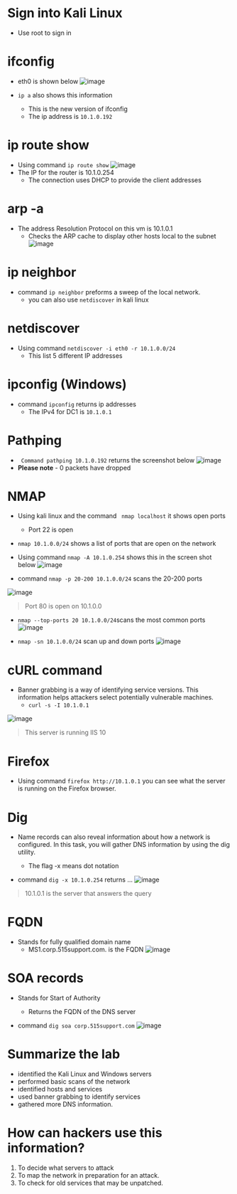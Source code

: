 # Sign into Kali Linux
- Use root to sign in

# ifconfig
- eth0 is shown below 
![image](https://user-images.githubusercontent.com/81980702/121723552-4540ea80-caac-11eb-888e-c5d4198cd0bb.png)

- ``ip a`` also shows this information
  - This is the new version of ifconfig 
  - The ip address is ``10.1.0.192``

# ip route show
- Using command ``ip route show``
![image](https://user-images.githubusercontent.com/81980702/121723753-889b5900-caac-11eb-8e4e-9736bc0a2d70.png)
- The IP for the router is 10.1.0.254
  - The connection uses DHCP to provide the client addresses 

# arp -a
- The address Resolution Protocol on this vm is 10.1.0.1
  - Checks the ARP cache to display other hosts local to the subnet
![image](https://user-images.githubusercontent.com/81980702/121723909-bda7ab80-caac-11eb-8d56-519cbe325239.png)

# ip neighbor
- command ``ip neighbor`` preforms a sweep of the local network. 
  - you can also use ``netdiscover`` in kali linux

# netdiscover 
- Using command ``netdiscover -i eth0 -r 10.1.0.0/24``
  - This list 5 different IP addresses 

# ipconfig (Windows)
- command ``ipconfig`` returns ip addresses
  - The IPv4 for DC1 is ``10.1.0.1``

# Pathping
- `` Command pathping 10.1.0.192`` returns the screenshot below 
![image](https://user-images.githubusercontent.com/81980702/121973589-40499880-cd43-11eb-893a-bf520e066a14.png)
- **Please note** - 0 packets have dropped

# NMAP
- Using kali linux and the command `` nmap localhost`` it shows open ports
  - Port 22 is open 

- ``nmap 10.1.0.0/24`` shows a list of ports that are open on the network

- Using command ``nmap -A 10.1.0.254`` shows this in the screen shot below 
 ![image](https://user-images.githubusercontent.com/81980702/121973951-fca35e80-cd43-11eb-83f5-97cdcf30bf5e.png)

- command ``nmap -p 20-200 10.1.0.0/24`` scans the 20-200 ports

![image](https://user-images.githubusercontent.com/81980702/122444912-a2ceae80-cf66-11eb-8c67-4e3f22755d56.png)

> Port 80 is open on 10.1.0.0

- ``nmap --top-ports 20 10.1.0.0/24``scans the most common ports
 ![image](https://user-images.githubusercontent.com/81980702/122445304-0bb62680-cf67-11eb-8464-bd7931f6584a.png)

- ``nmap -sn 10.1.0.0/24`` scan up and down ports 
![image](https://user-images.githubusercontent.com/81980702/122445653-5e8fde00-cf67-11eb-8fbd-9411dc2f4510.png)

# cURL command 
- Banner grabbing is a way of identifying service versions. This information helps attackers select potentially vulnerable machines.
  - ``curl -s -I 10.1.0.1``
  
![image](https://user-images.githubusercontent.com/81980702/122446063-dbbb5300-cf67-11eb-9435-6fb57dd990fd.png)
> This server is running IIS 10

# Firefox
- Using command ``firefox http://10.1.0.1`` you can see what the server is running on the Firefox browser.
# Dig
- Name records can also reveal information about how a network is configured. In this task, you will gather DNS information by using the dig utility.
  - The flag -x means dot notation

- command ``dig -x 10.1.0.254`` returns ...
 ![image](https://user-images.githubusercontent.com/81980702/122446868-c1ce4000-cf68-11eb-9023-5313bc754373.png)
> 10.1.0.1 is the server that answers the query 

# FQDN
- Stands for fully qualified domain name
  - MS1.corp.515support.com. is the FQDN
![image](https://user-images.githubusercontent.com/81980702/122486660-24dac980-cf9f-11eb-86f1-02cb014cf3fb.png)

# SOA records
- Stands for Start of Authority 
  - Returns the FQDN of the DNS server 

- command ``dig soa corp.515support.com``
![image](https://user-images.githubusercontent.com/81980702/122486876-90249b80-cf9f-11eb-880d-ce47cd62be66.png)

# Summarize the lab
- identified the Kali Linux and Windows servers
- performed basic scans of the network
- identified hosts and services
- used banner grabbing to identify services
- gathered more DNS information.

# How can hackers use this information?
1. To decide what servers to attack
2. To map the network in preparation for an attack.
3. To check for old services that may be unpatched.












